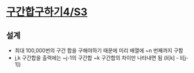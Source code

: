 # [구간합구하기4/S3](https://www.acmicpc.net/problem/11659)
## 설계
- 최대 100,000번의 구간 합을 구해야하기 때문에 미리 배열에 ~n 번째까지 구함
- j,k 구간합을 출력에는 ~j-1의 구간합 ~k 구간합의 차이만 나타내면 됨 (li[k] - li[j-1])